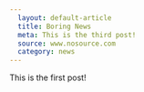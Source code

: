 ```yaml
---
  layout: default-article
  title: Boring News
  meta: This is the third post!
  source: www.nosource.com
  category: news
---
```


This is the first post!
